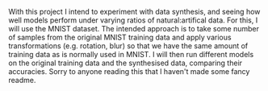 With this project I intend to experiment with data synthesis, and seeing how well models perform under varying ratios of natural:artifical data. For this, I will use the MNIST dataset.
The intended approach is to take some number of samples from the original MNIST training data and apply various transformations (e.g. rotation, blur) so that we have the same amount of training data as is normally used in MNIST.
I will then run different models on the original training data and the synthesised data, comparing their accuracies. Sorry to anyone reading this that I haven't made some fancy readme.

